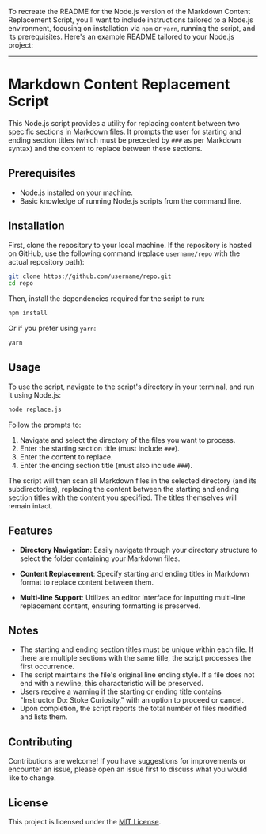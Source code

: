To recreate the README for the Node.js version of the Markdown Content Replacement Script, you'll want to include instructions tailored to a Node.js environment, focusing on installation via `npm` or `yarn`, running the script, and its prerequisites. Here's an example README tailored to your Node.js project:

---

# Markdown Content Replacement Script

This Node.js script provides a utility for replacing content between two specific sections in Markdown files. It prompts the user for starting and ending section titles (which must be preceded by `###` as per Markdown syntax) and the content to replace between these sections.

## Prerequisites

- Node.js installed on your machine.
- Basic knowledge of running Node.js scripts from the command line.

## Installation

First, clone the repository to your local machine. If the repository is hosted on GitHub, use the following command (replace `username/repo` with the actual repository path):

```bash
git clone https://github.com/username/repo.git
cd repo
```

Then, install the dependencies required for the script to run:

```bash
npm install
```

Or if you prefer using `yarn`:

```bash
yarn
```

## Usage

To use the script, navigate to the script's directory in your terminal, and run it using Node.js:

```bash
node replace.js
```

Follow the prompts to:

1. Navigate and select the directory of the files you want to process.
2. Enter the starting section title (must include `###`).
3. Enter the content to replace.
4. Enter the ending section title (must also include `###`).

The script will then scan all Markdown files in the selected directory (and its subdirectories), replacing the content between the starting and ending section titles with the content you specified. The titles themselves will remain intact.

## Features

- **Directory Navigation**: Easily navigate through your directory structure to select the folder containing your Markdown files.

- **Content Replacement**: Specify starting and ending titles in Markdown format to replace content between them.

- **Multi-line Support**: Utilizes an editor interface for inputting multi-line replacement content, ensuring formatting is preserved.

## Notes

- The starting and ending section titles must be unique within each file. If there are multiple sections with the same title, the script processes the first occurrence.
- The script maintains the file's original line ending style. If a file does not end with a newline, this characteristic will be preserved.
- Users receive a warning if the starting or ending title contains "Instructor Do: Stoke Curiosity," with an option to proceed or cancel.
- Upon completion, the script reports the total number of files modified and lists them.

## Contributing

Contributions are welcome! If you have suggestions for improvements or encounter an issue, please open an issue first to discuss what you would like to change.

## License

This project is licensed under the [MIT License](https://choosealicense.com/licenses/mit/).
